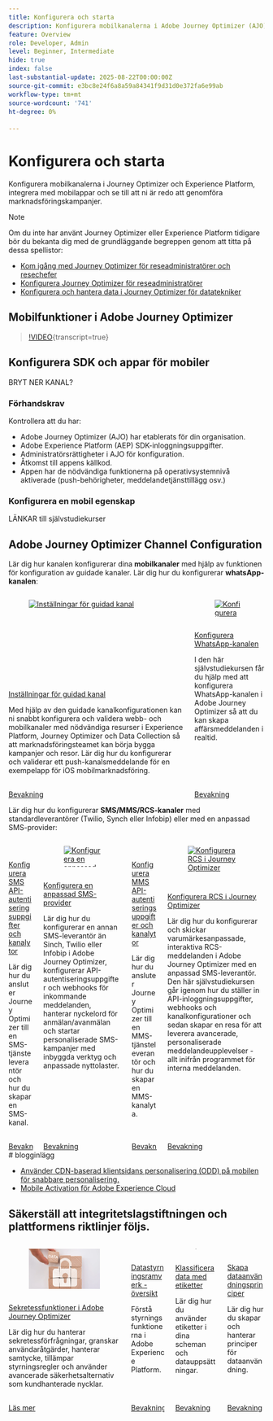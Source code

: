 ```yaml
---
title: Konfigurera och starta
description: Konfigurera mobilkanalerna i Adobe Journey Optimizer (AJO) och Adobe Experience Platform (AEP), integrera med mobilappar och se till att ni är redo att genomföra marknadsföringskampanjer.
feature: Overview
role: Developer, Admin
level: Beginner, Intermediate
hide: true
index: false
last-substantial-update: 2025-08-22T00:00:00Z
source-git-commit: e3bc8e24f6a8a59a84341f9d31d0e372fa6e99ab
workflow-type: tm+mt
source-wordcount: '741'
ht-degree: 0%

---
```



# Konfigurera och starta

Konfigurera mobilkanalerna i Journey Optimizer och Experience Platform, integrera med mobilappar och se till att ni är redo att genomföra marknadsföringskampanjer.

>[!NOTE]
>
>Om du inte har använt Journey Optimizer eller Experience Platform tidigare bör du bekanta dig med de grundläggande begreppen genom att titta på dessa spellistor:
>
>* [Kom igång med Journey Optimizer för reseadministratörer och resechefer](https://experienceleague.adobe.com/en/playlists/journey-optimizer-getting-started-for-journey-administrators-and-managers)
>* [Konfigurera Journey Optimizer för reseadministratörer](https://experienceleague.adobe.com/en/playlists/journey-optimizer-configure-journey-optimizer-for-administrators)
>* [Konfigurera och hantera data i Journey Optimizer för datatekniker](https://experienceleague.adobe.com/en/playlists/journey-optimizer-configure-and-manage-data-for-data-engineers)


## Mobilfunktioner i Adobe Journey Optimizer

>[!VIDEO](https://video.tv.adobe.com/v/342103?quality=12&learn=on){transcript=true}

## Konfigurera SDK och appar för mobiler

BRYT NER KANAL?

### Förhandskrav

Kontrollera att du har:

* Adobe Journey Optimizer (AJO) har etablerats för din organisation.
* Adobe Experience Platform (AEP) SDK-inloggningsuppgifter.
* Administratörsrättigheter i AJO för konfiguration.
* Åtkomst till appens källkod.
* Appen har de nödvändiga funktionerna på operativsystemnivå aktiverade (push-behörigheter, meddelandetjänsttillägg osv.)

### Konfigurera en mobil egenskap

LÄNKAR till självstudiekurser


## Adobe Journey Optimizer Channel Configuration

Lär dig hur kanalen konfigurerar dina **mobilkanaler** med hjälp av funktionen för konfiguration av guidade kanaler. Lär dig hur du konfigurerar **whatsApp-kanalen**:

<!-- CARDS
* https://experienceleague.adobe.com/en/docs/journey-optimizer-learn/tutorials/configuration/channel-configuration/web-and-mobile-channels/guided-channel-setup
* https://experienceleague.adobe.com/en/docs/journey-optimizer-learn/tutorials/configuration/channel-configuration/whatsapp-channel/set-up-whatsapp-channel
-->
<!-- START CARDS HTML - DO NOT MODIFY BY HAND -->
<div class="columns">
    <div class="column is-half-tablet is-half-desktop is-one-third-widescreen" aria-label="Guided channel setup">
        <div class="card" style="height: 100%; display: flex; flex-direction: column; height: 100%;">
            <div class="card-image">
                <figure class="image x-is-16by9">
                    <a href="https://experienceleague.adobe.com/en/docs/journey-optimizer-learn/tutorials/configuration/channel-configuration/web-and-mobile-channels/guided-channel-setup" title="Inställningar för guidad kanal" target="_blank" rel="referrer">
                        <img class="is-bordered-r-small" src="https://video.tv.adobe.com/v/3433053/?format=jpeg&nocache=1755888511558" alt="Inställningar för guidad kanal"
                             style="width: 100%; aspect-ratio: 16 / 9; object-fit: cover; overflow: hidden; display: block; margin: auto;">
                    </a>
                </figure>
            </div>
            <div class="card-content is-padded-small" style="display: flex; flex-direction: column; flex-grow: 1; justify-content: space-between;">
                <div class="top-card-content">
                    <p class="headline is-size-6 has-text-weight-bold">
                        <a href="https://experienceleague.adobe.com/en/docs/journey-optimizer-learn/tutorials/configuration/channel-configuration/web-and-mobile-channels/guided-channel-setup" target="_blank" rel="referrer" title="Inställningar för guidad kanal">Inställningar för guidad kanal</a>
                    </p>
                    <p class="is-size-6">Med hjälp av den guidade kanalkonfigurationen kan ni snabbt konfigurera och validera webb- och mobilkanaler med nödvändiga resurser i Experience Platform, Journey Optimizer och Data Collection så att marknadsföringsteamet kan börja bygga kampanjer och resor. Lär dig hur du konfigurerar och validerar ett push-kanalsmeddelande för en exempelapp för iOS mobilmarknadsföring.</p>
                </div>
                <a href="https://experienceleague.adobe.com/en/docs/journey-optimizer-learn/tutorials/configuration/channel-configuration/web-and-mobile-channels/guided-channel-setup" target="_blank" rel="referrer" class="spectrum-Button spectrum-Button--outline spectrum-Button--primary spectrum-Button--sizeM" style="align-self: flex-start; margin-top: 1rem;">
                    <span class="spectrum-Button-label has-no-wrap has-text-weight-bold">Bevakning</span>
                </a>
            </div>
        </div>
    </div>
    <div class="column is-half-tablet is-half-desktop is-one-third-widescreen" aria-label="Set up the WhatsApp channel">
        <div class="card" style="height: 100%; display: flex; flex-direction: column; height: 100%;">
            <div class="card-image">
                <figure class="image x-is-16by9">
                    <a href="https://experienceleague.adobe.com/en/docs/journey-optimizer-learn/tutorials/configuration/channel-configuration/whatsapp-channel/set-up-whatsapp-channel" title="Konfigurera WhatsApp-kanalen" target="_blank" rel="referrer">
                        <img class="is-bordered-r-small" src="https://video.tv.adobe.com/v/3470268/?format=jpeg&nocache=1755888511569" alt="Konfigurera WhatsApp-kanalen"
                             style="width: 100%; aspect-ratio: 16 / 9; object-fit: cover; overflow: hidden; display: block; margin: auto;">
                    </a>
                </figure>
            </div>
            <div class="card-content is-padded-small" style="display: flex; flex-direction: column; flex-grow: 1; justify-content: space-between;">
                <div class="top-card-content">
                    <p class="headline is-size-6 has-text-weight-bold">
                        <a href="https://experienceleague.adobe.com/en/docs/journey-optimizer-learn/tutorials/configuration/channel-configuration/whatsapp-channel/set-up-whatsapp-channel" target="_blank" rel="referrer" title="Konfigurera WhatsApp-kanalen">Konfigurera WhatsApp-kanalen</a>
                    </p>
                    <p class="is-size-6">I den här självstudiekursen får du hjälp med att konfigurera WhatsApp-kanalen i Adobe Journey Optimizer så att du kan skapa affärsmeddelanden i realtid.</p>
                </div>
                <a href="https://experienceleague.adobe.com/en/docs/journey-optimizer-learn/tutorials/configuration/channel-configuration/whatsapp-channel/set-up-whatsapp-channel" target="_blank" rel="referrer" class="spectrum-Button spectrum-Button--outline spectrum-Button--primary spectrum-Button--sizeM" style="align-self: flex-start; margin-top: 1rem;">
                    <span class="spectrum-Button-label has-no-wrap has-text-weight-bold">Bevakning</span>
                </a>
            </div>
        </div>
    </div>
</div>
<!-- END CARDS HTML - DO NOT MODIFY BY HAND -->


Lär dig hur du konfigurerar **SMS/MMS/RCS-kanaler** med standardleverantörer (Twilio, Synch eller Infobip) eller med en anpassad SMS-provider:

<!-- CARDS
* https://experienceleague.adobe.com/en/docs/journey-optimizer-learn/tutorials/configuration/channel-configuration/sms-mms-channel/set-up-sms-channel
* https://experienceleague.adobe.com/en/docs/journey-optimizer-learn/tutorials/configuration/channel-configuration/sms-mms-channel/configure-custom-sms-provider
* https://experienceleague.adobe.com/en/docs/journey-optimizer-learn/tutorials/configuration/channel-configuration/sms-mms-channel/configure-mms-api-credentials-and-channel-surfaces
* https://experienceleague.adobe.com/en/docs/journey-optimizer-learn/tutorials/configuration/channel-configuration/sms-mms-channel/set-up-rcs
-->
<!-- START CARDS HTML - DO NOT MODIFY BY HAND -->
<div class="columns">
    <div class="column is-half-tablet is-half-desktop is-one-third-widescreen" aria-label="Configure SMS API credentials and channel surfaces">
        <div class="card" style="height: 100%; display: flex; flex-direction: column; height: 100%;">
            <div class="card-image">
                <figure class="image x-is-16by9">
                    <a href="https://experienceleague.adobe.com/en/docs/journey-optimizer-learn/tutorials/configuration/channel-configuration/sms-mms-channel/set-up-sms-channel" title="Konfigurera SMS API-autentiseringsuppgifter och kanalytor" target="_blank" rel="referrer">
                        <img class="is-bordered-r-small" src="https://video.tv.adobe.com/v/3413355?format=jpeg&nocache=1755888512031" alt="Konfigurera SMS API-autentiseringsuppgifter och kanalytor"
                             style="width: 100%; aspect-ratio: 16 / 9; object-fit: cover; overflow: hidden; display: block; margin: auto;">
                    </a>
                </figure>
            </div>
            <div class="card-content is-padded-small" style="display: flex; flex-direction: column; flex-grow: 1; justify-content: space-between;">
                <div class="top-card-content">
                    <p class="headline is-size-6 has-text-weight-bold">
                        <a href="https://experienceleague.adobe.com/en/docs/journey-optimizer-learn/tutorials/configuration/channel-configuration/sms-mms-channel/set-up-sms-channel" target="_blank" rel="referrer" title="Konfigurera SMS API-autentiseringsuppgifter och kanalytor">Konfigurera SMS API-autentiseringsuppgifter och kanalytor</a>
                    </p>
                    <p class="is-size-6">Lär dig hur du ansluter Journey Optimizer till en SMS-tjänsteleverantör och hur du skapar en SMS-kanal.</p>
                </div>
                <a href="https://experienceleague.adobe.com/en/docs/journey-optimizer-learn/tutorials/configuration/channel-configuration/sms-mms-channel/set-up-sms-channel" target="_blank" rel="referrer" class="spectrum-Button spectrum-Button--outline spectrum-Button--primary spectrum-Button--sizeM" style="align-self: flex-start; margin-top: 1rem;">
                    <span class="spectrum-Button-label has-no-wrap has-text-weight-bold">Bevakning</span>
                </a>
            </div>
        </div>
    </div>
    <div class="column is-half-tablet is-half-desktop is-one-third-widescreen" aria-label="Configure a custom SMS provider">
        <div class="card" style="height: 100%; display: flex; flex-direction: column; height: 100%;">
            <div class="card-image">
                <figure class="image x-is-16by9">
                    <a href="https://experienceleague.adobe.com/en/docs/journey-optimizer-learn/tutorials/configuration/channel-configuration/sms-mms-channel/configure-custom-sms-provider" title="Konfigurera en anpassad SMS-provider" target="_blank" rel="referrer">
                        <img class="is-bordered-r-small" src="https://video.tv.adobe.com/v/3431625/?format=jpeg&nocache=1755888512068" alt="Konfigurera en anpassad SMS-provider"
                             style="width: 100%; aspect-ratio: 16 / 9; object-fit: cover; overflow: hidden; display: block; margin: auto;">
                    </a>
                </figure>
            </div>
            <div class="card-content is-padded-small" style="display: flex; flex-direction: column; flex-grow: 1; justify-content: space-between;">
                <div class="top-card-content">
                    <p class="headline is-size-6 has-text-weight-bold">
                        <a href="https://experienceleague.adobe.com/en/docs/journey-optimizer-learn/tutorials/configuration/channel-configuration/sms-mms-channel/configure-custom-sms-provider" target="_blank" rel="referrer" title="Konfigurera en anpassad SMS-provider">Konfigurera en anpassad SMS-provider</a>
                    </p>
                    <p class="is-size-6">Lär dig hur du konfigurerar en annan SMS-leverantör än Sinch, Twilio eller Infobip i Adobe Journey Optimizer, konfigurerar API-autentiseringsuppgifter och webhooks för inkommande meddelanden, hanterar nyckelord för anmälan/avanmälan och startar personaliserade SMS-kampanjer med inbyggda verktyg och anpassade nyttolaster.</p>
                </div>
                <a href="https://experienceleague.adobe.com/en/docs/journey-optimizer-learn/tutorials/configuration/channel-configuration/sms-mms-channel/configure-custom-sms-provider" target="_blank" rel="referrer" class="spectrum-Button spectrum-Button--outline spectrum-Button--primary spectrum-Button--sizeM" style="align-self: flex-start; margin-top: 1rem;">
                    <span class="spectrum-Button-label has-no-wrap has-text-weight-bold">Bevakning</span>
                </a>
            </div>
        </div>
    </div>
    <div class="column is-half-tablet is-half-desktop is-one-third-widescreen" aria-label="Configure MMS API credentials and channel surfaces">
        <div class="card" style="height: 100%; display: flex; flex-direction: column; height: 100%;">
            <div class="card-image">
                <figure class="image x-is-16by9">
                    <a href="https://experienceleague.adobe.com/en/docs/journey-optimizer-learn/tutorials/configuration/channel-configuration/sms-mms-channel/configure-mms-api-credentials-and-channel-surfaces" title="Konfigurera MMS API-autentiseringsuppgifter och kanalytor" target="_blank" rel="referrer">
                        <img class="is-bordered-r-small" src="https://video.tv.adobe.com/v/3428872/?format=jpeg&nocache=1755888512061" alt="Konfigurera MMS API-autentiseringsuppgifter och kanalytor"
                             style="width: 100%; aspect-ratio: 16 / 9; object-fit: cover; overflow: hidden; display: block; margin: auto;">
                    </a>
                </figure>
            </div>
            <div class="card-content is-padded-small" style="display: flex; flex-direction: column; flex-grow: 1; justify-content: space-between;">
                <div class="top-card-content">
                    <p class="headline is-size-6 has-text-weight-bold">
                        <a href="https://experienceleague.adobe.com/en/docs/journey-optimizer-learn/tutorials/configuration/channel-configuration/sms-mms-channel/configure-mms-api-credentials-and-channel-surfaces" target="_blank" rel="referrer" title="Konfigurera MMS API-autentiseringsuppgifter och kanalytor">Konfigurera MMS API-autentiseringsuppgifter och kanalytor</a>
                    </p>
                    <p class="is-size-6">Lär dig hur du ansluter Journey Optimizer till en MMS-tjänsteleverantör och hur du skapar en MMS-kanalyta.</p>
                </div>
                <a href="https://experienceleague.adobe.com/en/docs/journey-optimizer-learn/tutorials/configuration/channel-configuration/sms-mms-channel/configure-mms-api-credentials-and-channel-surfaces" target="_blank" rel="referrer" class="spectrum-Button spectrum-Button--outline spectrum-Button--primary spectrum-Button--sizeM" style="align-self: flex-start; margin-top: 1rem;">
                    <span class="spectrum-Button-label has-no-wrap has-text-weight-bold">Bevakning</span>
                </a>
            </div>
        </div>
    </div>
    <div class="column is-half-tablet is-half-desktop is-one-third-widescreen" aria-label="Set up RCS in Journey Optimizer">
        <div class="card" style="height: 100%; display: flex; flex-direction: column; height: 100%;">
            <div class="card-image">
                <figure class="image x-is-16by9">
                    <a href="https://experienceleague.adobe.com/en/docs/journey-optimizer-learn/tutorials/configuration/channel-configuration/sms-mms-channel/set-up-rcs" title="Konfigurera RCS i Journey Optimizer" target="_blank" rel="referrer">
                        <img class="is-bordered-r-small" src="https://video.tv.adobe.com/v/3464755/?format=jpeg&nocache=1755888512073" alt="Konfigurera RCS i Journey Optimizer"
                             style="width: 100%; aspect-ratio: 16 / 9; object-fit: cover; overflow: hidden; display: block; margin: auto;">
                    </a>
                </figure>
            </div>
            <div class="card-content is-padded-small" style="display: flex; flex-direction: column; flex-grow: 1; justify-content: space-between;">
                <div class="top-card-content">
                    <p class="headline is-size-6 has-text-weight-bold">
                        <a href="https://experienceleague.adobe.com/en/docs/journey-optimizer-learn/tutorials/configuration/channel-configuration/sms-mms-channel/set-up-rcs" target="_blank" rel="referrer" title="Konfigurera RCS i Journey Optimizer">Konfigurera RCS i Journey Optimizer</a>
                    </p>
                    <p class="is-size-6">Lär dig hur du konfigurerar och skickar varumärkesanpassade, interaktiva RCS-meddelanden i Adobe Journey Optimizer med en anpassad SMS-leverantör. Den här självstudiekursen går igenom hur du ställer in API-inloggningsuppgifter, webhooks och kanalkonfigurationer och sedan skapar en resa för att leverera avancerade, personaliserade meddelandeupplevelser - allt inifrån programmet för interna meddelanden.</p>
                </div>
                <a href="https://experienceleague.adobe.com/en/docs/journey-optimizer-learn/tutorials/configuration/channel-configuration/sms-mms-channel/set-up-rcs" target="_blank" rel="referrer" class="spectrum-Button spectrum-Button--outline spectrum-Button--primary spectrum-Button--sizeM" style="align-self: flex-start; margin-top: 1rem;">
                    <span class="spectrum-Button-label has-no-wrap has-text-weight-bold">Bevakning</span>
                </a>
            </div>
        </div>
    </div>
</div>
<!-- END CARDS HTML - DO NOT MODIFY BY HAND -->
# blogginlägg

* [Använder CDN-baserad klientsidans personalisering (ODD) på mobilen för snabbare personalisering.](https://experienceleaguecommunities.adobe.com/t5/journey-optimizer-blogs/using-cdn-based-client-side-personalization-odd-on-mobile-for/ba-p/761626)
* [Mobile Activation för Adobe Experience Cloud](https://experienceleaguecommunities.adobe.com/t5/adobe-target-blogs/mobile-activation-for-adobe-experience-cloud/ba-p/541595)

## Säkerställ att integritetslagstiftningen och plattformens riktlinjer följs.

<!-- CARDS
* https://experienceleague.adobe.com/en/docs/journey-optimizer/using/privacy/privacy-landing-page{image=../mobile-learning-hub/assets/privacy.webp}{title = Privacy Features in Adobe Journey Optimizer}{description = Learn how to process privacy requests, audit user actions, manage consent, apply governance rules, and leverage advanced security options like Customer Managed Keys.}
* https://experienceleague.adobe.com/en/docs/journey-optimizer-learn/tutorials/data-governance-and-privacy/data-governance-framework
* https://experienceleague.adobe.com/en/docs/journey-optimizer-learn/tutorials/data-governance-and-privacy/classify-data-using-lables{cta = Watch}
* https://experienceleague.adobe.com/en/docs/journey-optimizer-learn/tutorials/data-governance-and-privacy/create-data-usage-policies
-->
<!-- START CARDS HTML - DO NOT MODIFY BY HAND -->
<div class="columns">
    <div class="column is-half-tablet is-half-desktop is-one-third-widescreen" aria-label="Privacy Features in Adobe Journey Optimizer">
        <div class="card" style="height: 100%; display: flex; flex-direction: column; height: 100%;">
            <div class="card-image">
                <figure class="image x-is-16by9">
                    <a href="https://experienceleague.adobe.com/en/docs/journey-optimizer/using/privacy/privacy-landing-page" title="Sekretessfunktioner i Adobe Journey Optimizer" target="_blank" rel="referrer">
                        <img class="is-bordered-r-small" src="../mobile-learning-hub/assets/privacy.webp" alt="Sekretessfunktioner i Adobe Journey Optimizer"
                             style="width: 100%; aspect-ratio: 16 / 9; object-fit: cover; overflow: hidden; display: block; margin: auto;">
                    </a>
                </figure>
            </div>
            <div class="card-content is-padded-small" style="display: flex; flex-direction: column; flex-grow: 1; justify-content: space-between;">
                <div class="top-card-content">
                    <p class="headline is-size-6 has-text-weight-bold">
                        <a href="https://experienceleague.adobe.com/en/docs/journey-optimizer/using/privacy/privacy-landing-page" target="_blank" rel="referrer" title="Sekretessfunktioner i Adobe Journey Optimizer">Sekretessfunktioner i Adobe Journey Optimizer</a>
                    </p>
                    <p class="is-size-6">Lär dig hur du hanterar sekretessförfrågningar, granskar användaråtgärder, hanterar samtycke, tillämpar styrningsregler och använder avancerade säkerhetsalternativ som kundhanterade nycklar.</p>
                </div>
                <a href="https://experienceleague.adobe.com/en/docs/journey-optimizer/using/privacy/privacy-landing-page" target="_blank" rel="referrer" class="spectrum-Button spectrum-Button--outline spectrum-Button--primary spectrum-Button--sizeM" style="align-self: flex-start; margin-top: 1rem;">
                    <span class="spectrum-Button-label has-no-wrap has-text-weight-bold">Läs mer</span>
                </a>
            </div>
        </div>
    </div>
    <div class="column is-half-tablet is-half-desktop is-one-third-widescreen" aria-label="Data Governance Framework Overview">
        <div class="card" style="height: 100%; display: flex; flex-direction: column; height: 100%;">
            <div class="card-image">
                <figure class="image x-is-16by9">
                    <a href="https://experienceleague.adobe.com/en/docs/journey-optimizer-learn/tutorials/data-governance-and-privacy/data-governance-framework" title="Datastyrningsramverk - översikt" target="_blank" rel="referrer">
                        <img class="is-bordered-r-small" src="https://video.tv.adobe.com/v/29708/?format=jpeg&nocache=1755888512557" alt="Datastyrningsramverk - översikt"
                             style="width: 100%; aspect-ratio: 16 / 9; object-fit: cover; overflow: hidden; display: block; margin: auto;">
                    </a>
                </figure>
            </div>
            <div class="card-content is-padded-small" style="display: flex; flex-direction: column; flex-grow: 1; justify-content: space-between;">
                <div class="top-card-content">
                    <p class="headline is-size-6 has-text-weight-bold">
                        <a href="https://experienceleague.adobe.com/en/docs/journey-optimizer-learn/tutorials/data-governance-and-privacy/data-governance-framework" target="_blank" rel="referrer" title="Datastyrningsramverk - översikt">Datastyrningsramverk - översikt</a>
                    </p>
                    <p class="is-size-6">Förstå styrningsfunktionerna i Adobe Experience Platform.</p>
                </div>
                <a href="https://experienceleague.adobe.com/en/docs/journey-optimizer-learn/tutorials/data-governance-and-privacy/data-governance-framework" target="_blank" rel="referrer" class="spectrum-Button spectrum-Button--outline spectrum-Button--primary spectrum-Button--sizeM" style="align-self: flex-start; margin-top: 1rem;">
                    <span class="spectrum-Button-label has-no-wrap has-text-weight-bold">Bevakning</span>
                </a>
            </div>
        </div>
    </div>
    <div class="column is-half-tablet is-half-desktop is-one-third-widescreen" aria-label="Classify data using labels">
        <div class="card" style="height: 100%; display: flex; flex-direction: column; height: 100%;">
            <div class="card-image">
                <figure class="image x-is-16by9">
                    <a href="https://experienceleague.adobe.com/en/docs/journey-optimizer-learn/tutorials/data-governance-and-privacy/classify-data-using-lables" title="Klassificera data med etiketter" target="_blank" rel="referrer">
                        <img class="is-bordered-r-small" src="https://video.tv.adobe.com/v/29709?format=jpeg&nocache=1755888512540" alt="Klassificera data med etiketter"
                             style="width: 100%; aspect-ratio: 16 / 9; object-fit: cover; overflow: hidden; display: block; margin: auto;">
                    </a>
                </figure>
            </div>
            <div class="card-content is-padded-small" style="display: flex; flex-direction: column; flex-grow: 1; justify-content: space-between;">
                <div class="top-card-content">
                    <p class="headline is-size-6 has-text-weight-bold">
                        <a href="https://experienceleague.adobe.com/en/docs/journey-optimizer-learn/tutorials/data-governance-and-privacy/classify-data-using-lables" target="_blank" rel="referrer" title="Klassificera data med etiketter">Klassificera data med etiketter</a>
                    </p>
                    <p class="is-size-6">Lär dig hur du använder etiketter i dina scheman och datauppsättningar.</p>
                </div>
                <a href="https://experienceleague.adobe.com/en/docs/journey-optimizer-learn/tutorials/data-governance-and-privacy/classify-data-using-lables" target="_blank" rel="referrer" class="spectrum-Button spectrum-Button--outline spectrum-Button--primary spectrum-Button--sizeM" style="align-self: flex-start; margin-top: 1rem;">
                    <span class="spectrum-Button-label has-no-wrap has-text-weight-bold">Bevakning</span>
                </a>
            </div>
        </div>
    </div>
    <div class="column is-half-tablet is-half-desktop is-one-third-widescreen" aria-label="Create Data Usage Policies">
        <div class="card" style="height: 100%; display: flex; flex-direction: column; height: 100%;">
            <div class="card-image">
                <figure class="image x-is-16by9">
                    <a href="https://experienceleague.adobe.com/en/docs/journey-optimizer-learn/tutorials/data-governance-and-privacy/create-data-usage-policies" title="Skapa dataanvändningsprinciper" target="_blank" rel="referrer">
                        <img class="is-bordered-r-small" src="https://video.tv.adobe.com/v/32977/?format=jpeg&nocache=1755888512550" alt="Skapa dataanvändningsprinciper"
                             style="width: 100%; aspect-ratio: 16 / 9; object-fit: cover; overflow: hidden; display: block; margin: auto;">
                    </a>
                </figure>
            </div>
            <div class="card-content is-padded-small" style="display: flex; flex-direction: column; flex-grow: 1; justify-content: space-between;">
                <div class="top-card-content">
                    <p class="headline is-size-6 has-text-weight-bold">
                        <a href="https://experienceleague.adobe.com/en/docs/journey-optimizer-learn/tutorials/data-governance-and-privacy/create-data-usage-policies" target="_blank" rel="referrer" title="Skapa dataanvändningsprinciper">Skapa dataanvändningsprinciper</a>
                    </p>
                    <p class="is-size-6">Lär dig hur du skapar och hanterar principer för dataanvändning.</p>
                </div>
                <a href="https://experienceleague.adobe.com/en/docs/journey-optimizer-learn/tutorials/data-governance-and-privacy/create-data-usage-policies" target="_blank" rel="referrer" class="spectrum-Button spectrum-Button--outline spectrum-Button--primary spectrum-Button--sizeM" style="align-self: flex-start; margin-top: 1rem;">
                    <span class="spectrum-Button-label has-no-wrap has-text-weight-bold">Bevakning</span>
                </a>
            </div>
        </div>
    </div>
</div>
<!-- END CARDS HTML - DO NOT MODIFY BY HAND -->

